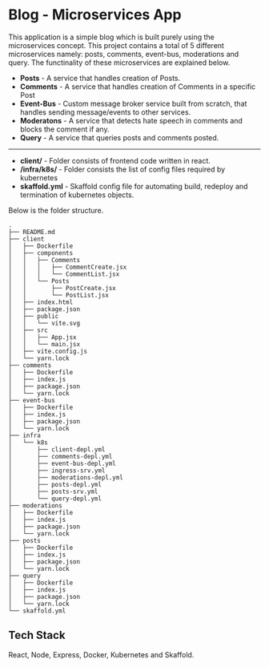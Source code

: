 # Blog - Microservices App

This application is a simple blog which is built purely using the microservices concept. This project contains a total of 5 different microservices namely: posts, comments, event-bus, moderations and query. The functinality of these microservices are explained below.

- **Posts** - A service that handles creation of Posts.
- **Comments** - A service that handles creation of Comments in a specific Post
- **Event-Bus** - Custom message broker service built from scratch, that handles sending message/events to other services.
- **Moderatons** - A service that detects hate speech in comments and blocks the comment if any.
- **Query** - A service that queries posts and comments posted.

---

- **client/** - Folder consists of frontend code written in react.
- **/infra/k8s/** - Folder consists the list of config files required by kubernetes
- **skaffold.yml** - Skaffold config file for automating build, redeploy and termination of kubernetes objects.

Below is the folder structure.

```
.
├── README.md
├── client
│   ├── Dockerfile
│   ├── components
│   │   ├── Comments
│   │   │   ├── CommentCreate.jsx
│   │   │   └── CommentList.jsx
│   │   └── Posts
│   │       ├── PostCreate.jsx
│   │       └── PostList.jsx
│   ├── index.html
│   ├── package.json
│   ├── public
│   │   └── vite.svg
│   ├── src
│   │   ├── App.jsx
│   │   └── main.jsx
│   ├── vite.config.js
│   └── yarn.lock
├── comments
│   ├── Dockerfile
│   ├── index.js
│   ├── package.json
│   └── yarn.lock
├── event-bus
│   ├── Dockerfile
│   ├── index.js
│   ├── package.json
│   └── yarn.lock
├── infra
│   └── k8s
│       ├── client-depl.yml
│       ├── comments-depl.yml
│       ├── event-bus-depl.yml
│       ├── ingress-srv.yml
│       ├── moderations-depl.yml
│       ├── posts-depl.yml
│       ├── posts-srv.yml
│       └── query-depl.yml
├── moderations
│   ├── Dockerfile
│   ├── index.js
│   ├── package.json
│   └── yarn.lock
├── posts
│   ├── Dockerfile
│   ├── index.js
│   ├── package.json
│   └── yarn.lock
├── query
│   ├── Dockerfile
│   ├── index.js
│   ├── package.json
│   └── yarn.lock
└── skaffold.yml
```

## Tech Stack

React, Node, Express, Docker, Kubernetes and Skaffold.
